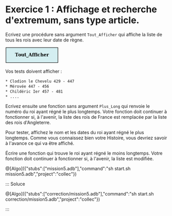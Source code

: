 # Exercice 1 : Affichage et recherche d'extremum, sans type article.

Ecrivez une procédure sans argument `Tout_Afficher` qui affiche la liste de tous les rois avec leur date de règne.

![Tout_afficher](/ressources/collec/Tout_Afficher.png)

Vos tests doivent afficher :

```text
* Clodion le Chevelu 429 - 447
* Mérovée 447 - 456
* Childéric Ier 457 - 481
* ....
```


Ecrivez ensuite une fonction sans argument `Plus_Long` qui renvoie le numéro du roi ayant régné le plus longtemps. Votre fonction doit continuer à fonctionner si, à l'avenir, la liste des rois de France est remplacée par la liste des rois d'Angleterre.

Pour tester, affichez le nom et les dates du roi ayant régné le plus longtemps. Comme vous connaissez bien votre Histoire, vous devriez savoir à l'avance ce qui va être affiché.

Écrire une fonction qui trouve le roi ayant régné le moins longtemps. Votre fonction doit continuer à fonctionner si, à l'avenir, la liste est modifiée.

@[Algo]({"stubs":["mission5.adb"],"command":"sh start.sh mission5.adb","project":"collec"})

::: Soluce

@[Algo]({"stubs":["correction/mission5.adb"],"command":"sh start.sh correction/mission5.adb","project":"collec"})

:::
